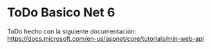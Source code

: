 # ToDo Basico Net 6
ToDo hecho con la siguiente documentación: https://docs.microsoft.com/en-us/aspnet/core/tutorials/min-web-api
